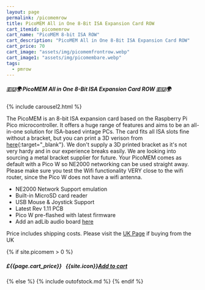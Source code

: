```yaml
---
layout: page
permalink: /picomemrow
title: PicoMEM All in One 8-Bit ISA Expansion Card ROW
cart_itemid: picomemrow
cart_name: "PicoMEM 8-bit ISA ROW"
cart_description: "PicoMEM All in One 8-Bit ISA Expansion Card ROW"
cart_price: 70
cart_image: "assets/img/picomemfrontrow.webp"
cart_image1: "assets/img/picomembare.webp"
tags: 
  - pmrow
---
```


##### 🇪🇺🌍 PicoMEM All in One 8-Bit ISA Expansion Card ROW 🇪🇺🌍

{% include carousel2.html %}

The PicoMEM is an 8-bit ISA expansion card based on the Raspberry Pi Pico microcontroller.  It offers a huge range of features and aims to be an all-in-one solution for ISA-based vintage PCs. The card fits all ISA slots fine without a bracket, but you can print a 3D verison from [here](https://github.com/FreddyVRetro/ISA-PicoMEM/tree/main/stl){:target="_blank"}. We don't supply a 3D printed bracket as it's not very hardy and in our experience breaks easily. We are looking into sourcing a metal bracket supplier for future. Your PicoMEM comes as default with a Pico W so NE2000 networking can be used straight away. Please make sure you test the Wifi functionality VERY close to the wifi router, since the Pico W does not have a wifi antenna.

* NE2000 Network Support emulation
* Built-in MicroSD card reader
* USB Mouse & Joystick Support
* Latest Rev 1.11 PCB
* Pico W pre-flashed with latest firmware
* Add an adLib audio board [here](/adlibpicomem)

Price includes shipping costs. Please visit the [UK Page](/picomemuk) if buying from the UK

{% if site.picomem > 0 %}
##### £{{page.cart_price}} &nbsp; {{site.icon}}[Add to cart](/cart#{{page.cart_itemid}})
{% else %}
{% include outofstock.md %}
{% endif %}